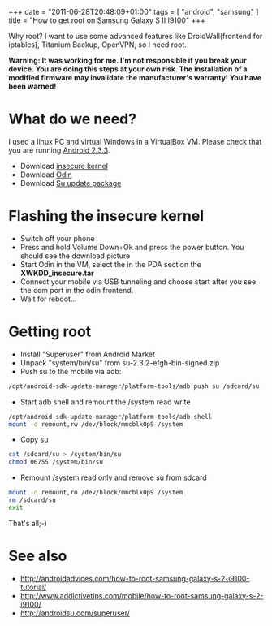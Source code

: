 +++
date = "2011-06-28T20:48:09+01:00"
tags = [ "android", "samsung" ]
title = "How to get root on Samsung Galaxy S II I9100"
+++

Why root? I want to use some advanced features like DroidWall(frontend for iptables), Titanium Backup, OpenVPN, so I need root.

<!-- more -->

**Warning: It was working for me. I'm not responsible if you break your device. You are doing this steps at your own risk. The installation of a modified firmware may invalidate the manufacturer's warranty! You have been warned!**

# What do we need?

I used a linux PC and virtual Windows in a VirtualBox VM.
Please check that you are running [Android 2.3.3](http://androidadvices.com/how-to-update-samsung-galaxy-s-ii-i9100-to-gingerbread-xwkdd-2-3-3-firmware/).

- Download [insecure kernel](http://androidadvices.com/wp-content/uploads/2011/05/XWKDD_insecure.tar)
- Download [Odin](http://androidadvices.com/wp-content/uploads/2011/05/Odin3-v1.85.zip)
- Download [Su update package](http://downloads.androidsu.com/superuser/su-2.3.2-efgh-bin-signed.zip)

# Flashing the insecure kernel

- Switch off your phone
- Press and hold Volume Down+Ok and press the power button. You should see the download picture
- Start Odin in the VM, select the in the PDA section the **XWKDD_insecure.tar**
- Connect your mobile via USB tunneling and choose start after you see the com port in the odin frontend.
- Wait for reboot...

# Getting root

- Install "Superuser" from Android Market
- Unpack "system/bin/su" from su-2.3.2-efgh-bin-signed.zip
- Push su to the mobile via adb:

```bash
/opt/android-sdk-update-manager/platform-tools/adb push su /sdcard/su
```

- Start adb shell and remount the /system read write

```bash
/opt/android-sdk-update-manager/platform-tools/adb shell
mount -o remount,rw /dev/block/mmcblk0p9 /system
```

- Copy su

```bash
cat /sdcard/su > /system/bin/su
chmod 06755 /system/bin/su
```

- Remount /system read only and remove su from sdcard

```bash
mount -o remount,ro /dev/block/mmcblk0p9 /system
rm /sdcard/su
exit
```

That's all;-)

# See also

- http://androidadvices.com/how-to-root-samsung-galaxy-s-2-i9100-tutorial/
- http://www.addictivetips.com/mobile/how-to-root-samsung-galaxy-s-2-i9100/
- http://androidsu.com/superuser/
